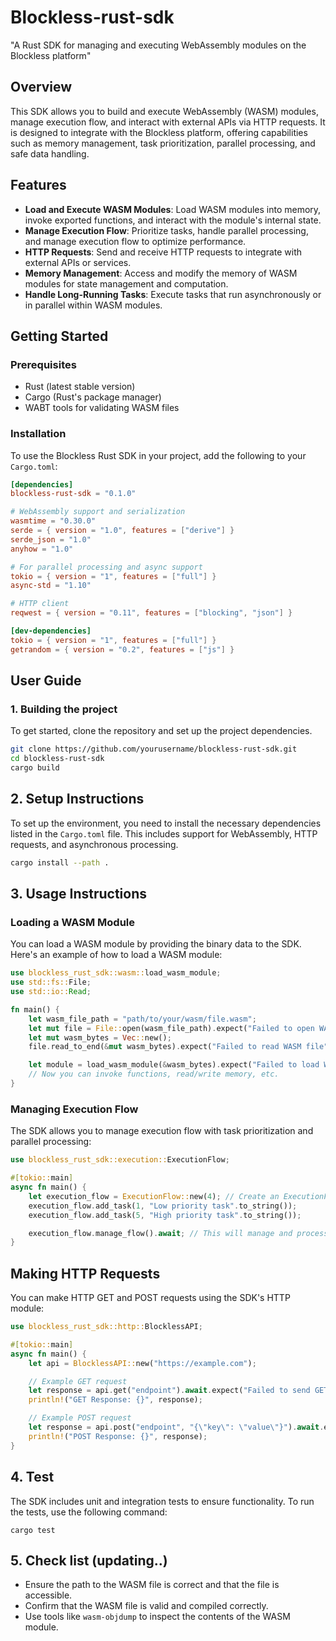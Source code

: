 # Blockless-rust-sdk
"A Rust SDK for managing and executing WebAssembly modules on the Blockless platform"

## Overview
This SDK allows you to build and execute WebAssembly (WASM) modules, manage execution flow, and interact with external APIs via HTTP requests. It is designed to integrate with the Blockless platform, offering capabilities such as memory management, task prioritization, parallel processing, and safe data handling.

## Features
- **Load and Execute WASM Modules**: Load WASM modules into memory, invoke exported functions, and interact with the module's internal state.
- **Manage Execution Flow**: Prioritize tasks, handle parallel processing, and manage execution flow to optimize performance.
- **HTTP Requests**: Send and receive HTTP requests to integrate with external APIs or services.
- **Memory Management**: Access and modify the memory of WASM modules for state management and computation.
- **Handle Long-Running Tasks**: Execute tasks that run asynchronously or in parallel within WASM modules.

## Getting Started

### Prerequisites
- Rust (latest stable version)
- Cargo (Rust's package manager)
- WABT tools for validating WASM files

### Installation

To use the Blockless Rust SDK in your project, add the following to your `Cargo.toml`:

```toml
[dependencies]
blockless-rust-sdk = "0.1.0"

# WebAssembly support and serialization
wasmtime = "0.30.0"
serde = { version = "1.0", features = ["derive"] }
serde_json = "1.0"
anyhow = "1.0"

# For parallel processing and async support
tokio = { version = "1", features = ["full"] }
async-std = "1.10"

# HTTP client
reqwest = { version = "0.11", features = ["blocking", "json"] }

[dev-dependencies]
tokio = { version = "1", features = ["full"] }
getrandom = { version = "0.2", features = ["js"] }
```

## User Guide

### 1. Building the project
To get started, clone the repository and set up the project dependencies.

```bash
git clone https://github.com/yourusername/blockless-rust-sdk.git
cd blockless-rust-sdk
cargo build 
```

## 2. Setup Instructions

To set up the environment, you need to install the necessary dependencies listed in the `Cargo.toml` file. This includes support for WebAssembly, HTTP requests, and asynchronous processing.

```bash
cargo install --path .
```

## 3. Usage Instructions

### Loading a WASM Module

You can load a WASM module by providing the binary data to the SDK. Here's an example of how to load a WASM module:

```rust
use blockless_rust_sdk::wasm::load_wasm_module;
use std::fs::File;
use std::io::Read;

fn main() {
    let wasm_file_path = "path/to/your/wasm/file.wasm";
    let mut file = File::open(wasm_file_path).expect("Failed to open WASM file");
    let mut wasm_bytes = Vec::new();
    file.read_to_end(&mut wasm_bytes).expect("Failed to read WASM file");

    let module = load_wasm_module(&wasm_bytes).expect("Failed to load WASM module");
    // Now you can invoke functions, read/write memory, etc.
}
```

### Managing Execution Flow

The SDK allows you to manage execution flow with task prioritization and parallel processing:

```rust
use blockless_rust_sdk::execution::ExecutionFlow;

#[tokio::main]
async fn main() {
    let execution_flow = ExecutionFlow::new(4); // Create an ExecutionFlow with 4 threads
    execution_flow.add_task(1, "Low priority task".to_string());
    execution_flow.add_task(5, "High priority task".to_string());

    execution_flow.manage_flow().await; // This will manage and process the tasks
}
```

## Making HTTP Requests

You can make HTTP GET and POST requests using the SDK's HTTP module:

```rust
use blockless_rust_sdk::http::BlocklessAPI;

#[tokio::main]
async fn main() {
    let api = BlocklessAPI::new("https://example.com");

    // Example GET request
    let response = api.get("endpoint").await.expect("Failed to send GET request");
    println!("GET Response: {}", response);

    // Example POST request
    let response = api.post("endpoint", "{\"key\": \"value\"}").await.expect("Failed to send POST request");
    println!("POST Response: {}", response);
}
```

## 4. Test
The SDK includes unit and integration tests to ensure functionality. To run the tests, use the following command:
```
cargo test
```

## 5. Check list (updating..)

- Ensure the path to the WASM file is correct and that the file is accessible.
- Confirm that the WASM file is valid and compiled correctly.
- Use tools like `wasm-objdump` to inspect the contents of the WASM module.
